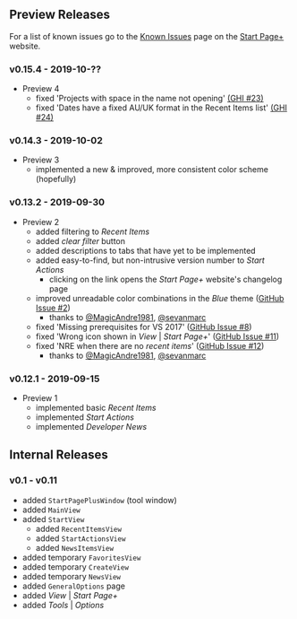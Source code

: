 ## Preview Releases

For a list of known issues go to the [Known Issues][known-issues-url]
page on the [Start Page+][start-page-plus-url] website.

[start-page-plus-url]: https://luminous-software.solutions/start-page-plus
[known-issues-url]: https://luminous-software.solutions/start-page-plus/known-issues

### v0.15.4 - 2019-10-??

  - Preview 4
    - fixed 'Projects with space in the name not opening' [(GHI #23)][github-issue-23]
    - fixed 'Dates have a fixed AU/UK format in the Recent Items list' [(GHI #24)][github-issue-24]

[github-issue-23]: https://github.com/luminous-software/start-page-plus/issues/23
[github-issue-24]: https://github.com/luminous-software/start-page-plus/issues/24

### v0.14.3 - 2019-10-02

  - Preview 3
    - implemented a new & improved, more consistent color scheme (hopefully)

### v0.13.2 - 2019-09-30

  - Preview 2
    - added filtering to *Recent Items*
    - added *clear filter* button
    - added descriptions to tabs that have yet to be implemented
    - added easy-to-find, but non-intrusive version number to *Start Actions*
        - clicking on the link opens the *Start Page+* website's changelog page
    - improved unreadable color combinations in the *Blue* theme ([GitHub Issue #2][github-issue-2])
        - thanks to [@MagicAndre1981][MagicAndre1981], [@sevanmarc][sevanmarc]
    - fixed 'Missing prerequisites for VS 2017' ([GitHub Issue #8][github-issue-8])
    - fixed 'Wrong icon shown in _View_ | _Start Page+_' ([GitHub Issue #11][github-issue-11])
    - fixed 'NRE when there are no _recent items_' ([GitHub Issue #12][github-issue-12])
        - thanks to [@MagicAndre1981][MagicAndre1981], [@sevanmarc][sevanmarc]

[github-issue-2]: https://github.com/luminous-software/start-page-plus/issues/2
[github-issue-8]: https://github.com/luminous-software/start-page-plus/issues/8
[github-issue-11]: https://github.com/luminous-software/start-page-plus/issues/11
[github-issue-12]: https://github.com/luminous-software/start-page-plus/issues/12
[sevanmarc]: https://github.com/sevanmarc
[MagicAndre1981]: https://github.com/MagicAndre1981


### v0.12.1 - 2019-09-15

  - Preview 1
    - implemented basic *Recent Items*
    - implemented *Start Actions*
    - implemented *Developer News*

## Internal Releases

### v0.1 - v0.11

  - added `StartPagePlusWindow` (tool window)
  - added `MainView`
  - added `StartView`
 	- added `RecentItemsView`
	- added `StartActionsView`
	- added `NewsItemsView`
  - added temporary `FavoritesView`
  - added temporary `CreateView`
  - added temporary `NewsView`
  - added `GeneralOptions` page
  - added *View* | *Start Page+*
  - added *Tools* | *Options*
